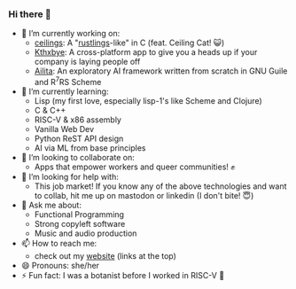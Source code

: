 ### Hi there 👋

- 🔭 I’m currently working on:
    - [ceilings](https://github.com/Pinjontall94/ceilings): A "[rustlings](https://rustlings.cool)-like" in C (feat. Ceiling Cat! 😺)
    - [Kthxbye](https://github.com/Pinjontall94/kthxbye): A cross-platform app to give you a heads up if your company is laying people off
    - [Ailita](https://github.com/Pinjontall94/ailita): An exploratory AI framework written from scratch in GNU Guile and R<sup>7</sup>RS Scheme
- 🌱 I’m currently learning:
    - Lisp (my first love, especially lisp-1's like Scheme and Clojure)
    - C & C++
    - RISC-V & x86 assembly
    - Vanilla Web Dev
    - Python ReST API design
    - AI via ML from base principles
- 👯 I’m looking to collaborate on:
    - Apps that empower workers and queer communities! ✊
- 🤔 I’m looking for help with:
    - This job market! If you know any of the above technologies and want to collab, hit me up on mastodon or linkedin (I don't bite! 😇)
- 💬 Ask me about:
    - Functional Programming
    - Strong copyleft software
    - Music and audio production
- 📫 How to reach me:
    - check out my [website](https://pinjontall94.github.io) (links at the top)
- 😄 Pronouns: she/her
- ⚡ Fun fact: I was a botanist before I worked in RISC-V 🌱
